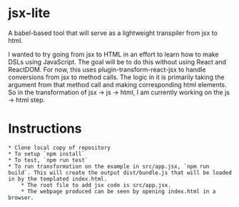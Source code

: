 # jsx-lite
A babel-based tool that will serve as a lightweight transpiler from jsx to html. 

I wanted to try going from jsx to HTML in an effort to learn how to make DSLs using JavaScript.
The goal will be to do this without using React and ReactDOM.
For now, this uses plugin-transform-react-jsx to handle conversions from jsx to method calls.
The logic in it is primarily taking the argument from that method call and making corresponding html elements.
So in the transformation of jsx -> js -> html, I am currently working on the js -> html step.

# Instructions
    * Clone local copy of repository
    * To setup `npm install`
    * To test, `npm run test`
    * To run transformation on the example in src/app.jsx, `npm run build`. This will create the output dist/bundle.js that will be loaded in by the templated index.html.
        * The root file to add jsx code is src/app.jsx.
        * The webpage produced can be seen by opening index.html in a browser.
